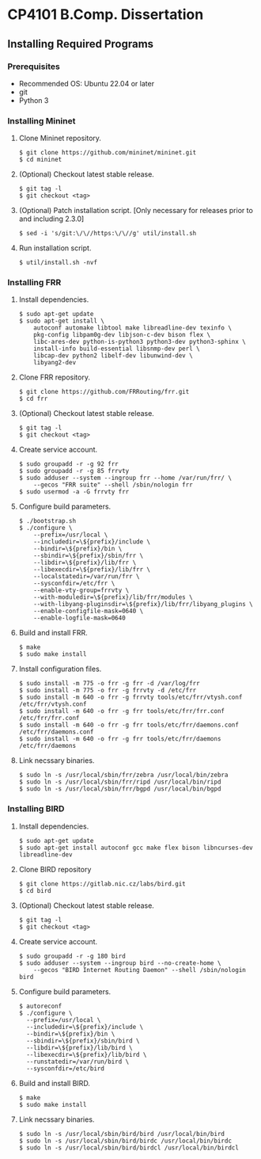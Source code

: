# CP4101 B.Comp. Dissertation

## Installing Required Programs

### Prerequisites

- Recommended OS: Ubuntu 22.04 or later
- git
- Python 3

### Installing Mininet

1. Clone Mininet repository.
   ```
   $ git clone https://github.com/mininet/mininet.git
   $ cd mininet
   ```
1. (Optional) Checkout latest stable release.
   ```
   $ git tag -l
   $ git checkout <tag>
   ```
1. (Optional) Patch installation script.
   [Only necessary for releases prior to and including 2.3.0]
   ```
   $ sed -i 's/git:\/\//https:\/\//g' util/install.sh
   ```
1. Run installation script.
   ```
   $ util/install.sh -nvf
   ```

### Installing FRR

1. Install dependencies.
   ```
   $ sudo apt-get update
   $ sudo apt-get install \
       autoconf automake libtool make libreadline-dev texinfo \
       pkg-config libpam0g-dev libjson-c-dev bison flex \
       libc-ares-dev python-is-python3 python3-dev python3-sphinx \
       install-info build-essential libsnmp-dev perl \
       libcap-dev python2 libelf-dev libunwind-dev \
       libyang2-dev
   ```
1. Clone FRR repository.
   ```
   $ git clone https://github.com/FRRouting/frr.git
   $ cd frr
   ```
1. (Optional) Checkout latest stable release.
   ```
   $ git tag -l
   $ git checkout <tag>
   ```
1. Create service account.
   ```
   $ sudo groupadd -r -g 92 frr
   $ sudo groupadd -r -g 85 frrvty
   $ sudo adduser --system --ingroup frr --home /var/run/frr/ \
       --gecos "FRR suite" --shell /sbin/nologin frr
   $ sudo usermod -a -G frrvty frr
   ```
1. Configure build parameters.
   ```
   $ ./bootstrap.sh
   $ ./configure \
       --prefix=/usr/local \
       --includedir=\${prefix}/include \
       --bindir=\${prefix}/bin \
       --sbindir=\${prefix}/sbin/frr \
       --libdir=\${prefix}/lib/frr \
       --libexecdir=\${prefix}/lib/frr \
       --localstatedir=/var/run/frr \
       --sysconfdir=/etc/frr \
       --enable-vty-group=frrvty \
       --with-moduledir=\${prefix}/lib/frr/modules \
       --with-libyang-pluginsdir=\${prefix}/lib/frr/libyang_plugins \
       --enable-configfile-mask=0640 \
       --enable-logfile-mask=0640
   ```
1. Build and install FRR.
   ```
   $ make
   $ sudo make install
   ```
1. Install configuration files.
   ```
   $ sudo install -m 775 -o frr -g frr -d /var/log/frr
   $ sudo install -m 775 -o frr -g frrvty -d /etc/frr
   $ sudo install -m 640 -o frr -g frrvty tools/etc/frr/vtysh.conf /etc/frr/vtysh.conf
   $ sudo install -m 640 -o frr -g frr tools/etc/frr/frr.conf /etc/frr/frr.conf
   $ sudo install -m 640 -o frr -g frr tools/etc/frr/daemons.conf /etc/frr/daemons.conf
   $ sudo install -m 640 -o frr -g frr tools/etc/frr/daemons /etc/frr/daemons
   ```
1. Link necssary binaries.
   ```
   $ sudo ln -s /usr/local/sbin/frr/zebra /usr/local/bin/zebra
   $ sudo ln -s /usr/local/sbin/frr/ripd /usr/local/bin/ripd
   $ sudo ln -s /usr/local/sbin/frr/bgpd /usr/local/bin/bgpd
   ```

### Installing BIRD

1. Install dependencies.
   ```
   $ sudo apt-get update
   $ sudo apt-get install autoconf gcc make flex bison libncurses-dev libreadline-dev
   ```
1. Clone BIRD repository
   ```
   $ git clone https://gitlab.nic.cz/labs/bird.git
   $ cd bird
   ```
1. (Optional) Checkout latest stable release.
   ```
   $ git tag -l
   $ git checkout <tag>
   ```
1. Create service account.
   ```
   $ sudo groupadd -r -g 180 bird
   $ sudo adduser --system --ingroup bird --no-create-home \
       --gecos "BIRD Internet Routing Daemon" --shell /sbin/nologin bird
   ```
1. Configure build parameters.
   ```
   $ autoreconf
   $ ./configure \
     --prefix=/usr/local \
     --includedir=\${prefix}/include \
     --bindir=\${prefix}/bin \
     --sbindir=\${prefix}/sbin/bird \
     --libdir=\${prefix}/lib/bird \
     --libexecdir=\${prefix}/lib/bird \
     --runstatedir=/var/run/bird \
     --sysconfdir=/etc/bird
   ```
1. Build and install BIRD.
   ```
   $ make
   $ sudo make install
   ```
1. Link necssary binaries.
   ```
   $ sudo ln -s /usr/local/sbin/bird/bird /usr/local/bin/bird
   $ sudo ln -s /usr/local/sbin/bird/birdc /usr/local/bin/birdc
   $ sudo ln -s /usr/local/sbin/bird/birdcl /usr/local/bin/birdcl
   ```
